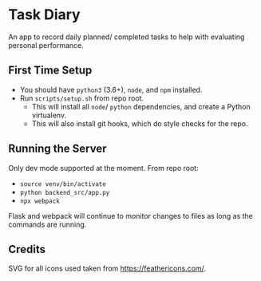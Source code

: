 # Task Diary

An app to record daily planned/ completed tasks to help with evaluating personal performance.

## First Time Setup

- You should have `python3` (3.6+), `node`, and `npm` installed.
- Run `scripts/setup.sh` from repo root.
    - This will install all `node`/ `python` dependencies, and create a Python virtualenv.
    - This will also install git hooks, which do style checks for the repo.

## Running the Server

Only dev mode supported at the moment. From repo root:

- `source venv/bin/activate`
- `python backend_src/app.py`
- `npx webpack`

Flask and webpack will continue to monitor changes to files as long as the commands are running.

## Credits

SVG for all icons used taken from https://feathericons.com/.